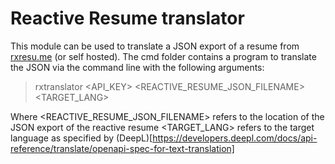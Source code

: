 # Reactive Resume translator
This module can be used to translate a JSON export of a resume from [rxresu.me](https://rxresu.me) (or self hosted).
The cmd folder contains a program to translate the JSON via the command line with the following arguments:
> rxtranslator <API_KEY> <REACTIVE_RESUME_JSON_FILENAME> <TARGET_LANG>

Where 
<REACTIVE_RESUME_JSON_FILENAME> refers to the location of the JSON export of the reactive resume
<TARGET_LANG> refers to the target language as specified by (DeepL)[https://developers.deepl.com/docs/api-reference/translate/openapi-spec-for-text-translation]
